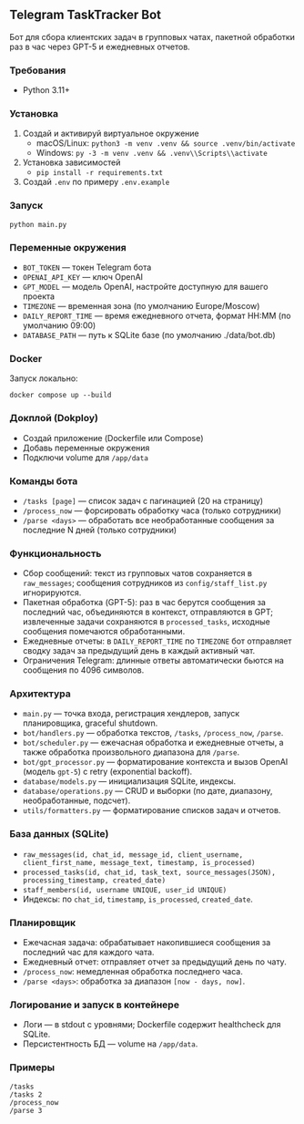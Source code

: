 ## Telegram TaskTracker Bot

Бот для сбора клиентских задач в групповых чатах, пакетной обработки раз в час через GPT-5 и ежедневных отчетов.

### Требования
- Python 3.11+

### Установка
1. Создай и активируй виртуальное окружение
   - macOS/Linux: `python3 -m venv .venv && source .venv/bin/activate`
   - Windows: `py -3 -m venv .venv && .venv\\Scripts\\activate`
2. Установка зависимостей
   - `pip install -r requirements.txt`
3. Создай `.env` по примеру `.env.example`

### Запуск
```
python main.py
```

### Переменные окружения
- `BOT_TOKEN` — токен Telegram бота
- `OPENAI_API_KEY` — ключ OpenAI
- `GPT_MODEL` — модель OpenAI, настройте доступную для вашего проекта
- `TIMEZONE` — временная зона (по умолчанию Europe/Moscow)
- `DAILY_REPORT_TIME` — время ежедневного отчета, формат HH:MM (по умолчанию 09:00)
- `DATABASE_PATH` — путь к SQLite базе (по умолчанию ./data/bot.db)
  

### Docker
Запуск локально:
```
docker compose up --build
```

### Докплой (Dokploy)
- Создай приложение (Dockerfile или Compose)
- Добавь переменные окружения
- Подключи volume для `/app/data`

### Команды бота
- `/tasks [page]` — список задач с пагинацией (20 на страницу)
- `/process_now` — форсировать обработку часа (только сотрудники)
- `/parse <days>` — обработать все необработанные сообщения за последние N дней (только сотрудники)

### Функциональность
- Сбор сообщений: текст из групповых чатов сохраняется в `raw_messages`; сообщения сотрудников из `config/staff_list.py` игнорируются.
- Пакетная обработка (GPT-5): раз в час берутся сообщения за последний час, объединяются в контекст, отправляются в GPT; извлеченные задачи сохраняются в `processed_tasks`, исходные сообщения помечаются обработанными.
- Ежедневные отчеты: в `DAILY_REPORT_TIME` по `TIMEZONE` бот отправляет сводку задач за предыдущий день в каждый активный чат.
- Ограничения Telegram: длинные ответы автоматически бьются на сообщения по 4096 символов.

### Архитектура
- `main.py` — точка входа, регистрация хендлеров, запуск планировщика, graceful shutdown.
- `bot/handlers.py` — обработка текстов, `/tasks`, `/process_now`, `/parse`.
- `bot/scheduler.py` — ежечасная обработка и ежедневные отчеты, а также обработка произвольного диапазона для `/parse`.
- `bot/gpt_processor.py` — форматирование контекста и вызов OpenAI (модель `gpt-5`) с retry (exponential backoff).
- `database/models.py` — инициализация SQLite, индексы.
- `database/operations.py` — CRUD и выборки (по дате, диапазону, необработанные, подсчет).
- `utils/formatters.py` — форматирование списков задач и отчетов.

### База данных (SQLite)
- `raw_messages(id, chat_id, message_id, client_username, client_first_name, message_text, timestamp, is_processed)`
- `processed_tasks(id, chat_id, task_text, source_messages(JSON), processing_timestamp, created_date)`
- `staff_members(id, username UNIQUE, user_id UNIQUE)`
- Индексы: по `chat_id`, `timestamp`, `is_processed`, `created_date`.

### Планировщик
- Ежечасная задача: обрабатывает накопившиеся сообщения за последний час для каждого чата.
- Ежедневный отчет: отправляет отчет за предыдущий день по чату.
- `/process_now`: немедленная обработка последнего часа.
- `/parse <days>`: обработка за диапазон `[now - days, now]`.

### Логирование и запуск в контейнере
- Логи — в stdout c уровнями; Dockerfile содержит healthcheck для SQLite.
- Персистентность БД — volume на `/app/data`.

### Примеры
```
/tasks
/tasks 2
/process_now
/parse 3
```


